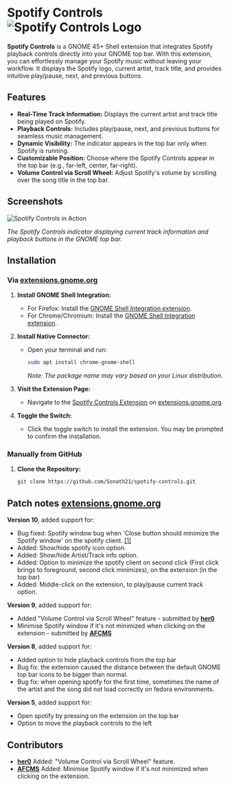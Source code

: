 # Spotify Controls ![Spotify Controls Logo](./icons/spotify.svg)

**Spotify Controls** is a GNOME 45+ Shell extension that integrates Spotify playback controls directly into your GNOME top bar. With this extension, you can effortlessly manage your Spotify music without leaving your workflow. It displays the Spotify logo, current artist, track title, and provides intuitive play/pause, next, and previous buttons.

## Features

- **Real-Time Track Information:** Displays the current artist and track title being played on Spotify.
- **Playback Controls:** Includes play/pause, next, and previous buttons for seamless music management.
- **Dynamic Visibility:** The indicator appears in the top bar only when Spotify is running.
- **Customizable Position:** Choose where the Spotify Controls appear in the top bar (e.g., far-left, center, far-right).
- **Volume Control via Scroll Wheel:** Adjust Spotify's volume by scrolling over the song title in the top bar.

## Screenshots

![Spotify Controls in Action](./screenshots/spotify-controls-demo.png)

*The Spotify Controls indicator displaying current track information and playback buttons in the GNOME top bar.*

## Installation

### Via [extensions.gnome.org](https://extensions.gnome.org/extension/7406/spotify-controls/)

1. **Install GNOME Shell Integration:**
   - For Firefox: Install the [GNOME Shell Integration extension](https://addons.mozilla.org/firefox/addon/gnome-shell-integration/).
   - For Chrome/Chromium: Install the [GNOME Shell Integration extension](https://chrome.google.com/webstore/detail/gnome-shell-integration/gphhapmejobijbbhgpjhcjognlahblep).

2. **Install Native Connector:**
   - Open your terminal and run:
     ```bash
     sudo apt install chrome-gnome-shell
     ```
     *Note: The package name may vary based on your Linux distribution.*

3. **Visit the Extension Page:**
   - Navigate to the [Spotify Controls Extension](https://extensions.gnome.org/extension/7406/spotify-controls/) on [extensions.gnome.org](https://extensions.gnome.org/).

4. **Toggle the Switch:**
   - Click the toggle switch to install the extension. You may be prompted to confirm the installation.

### Manually from GitHub

1. **Clone the Repository:**
   ```bash
   git clone https://github.com/Sonath21/spotify-controls.git

## Patch notes [extensions.gnome.org](https://extensions.gnome.org/extension/7406/spotify-controls/)

**Version 10**, added support for:
- Bug fixed: Spotify window bug when 'Close button should minimize the Spotify window' on the spotify client. [[1]](https://github.com/Sonath21/spotify-controls/issues/14)
- Added: Show/hide spotify icon option.
- Added: Show/hide Artist/Track info option.
- Added: Option to minimize the spotify client on second click (First click brings to foreground, second click minimizes), on the extension (in the top bar)
- Added: Middle-click on the extension, to play/pause current track option.

**Version 9**, added support for:
- Added "Volume Control via Scroll Wheel" feature - submitted by **[her0](https://github.com/Her0-GitHub)** 
- Minimise Spotify window if it's not minimized when clicking on the extension - submitted by **[AFCMS](https://github.com/AFCMS)**

**Version 8**, added support for:
- Added option to hide playback controls from the top bar
- Bug fix: the extension caused the distance between the default GNOME top bar icons to be bigger than normal.
- Bug fix: when opening spotify for the first time, sometimes the name of the artist and the song did not load correctly on fedora environments.

**Version 5**, added support for: 
- Open spotify by pressing on the extension on the top bar
- Option to move the playback controls to the left

## Contributors
- **[her0](https://github.com/Her0-GitHub)** Added: "Volume Control via Scroll Wheel" feature.
- **[AFCMS](https://github.com/AFCMS)** Added: Minimise Spotify window if it's not minimized when clicking on the extension.
